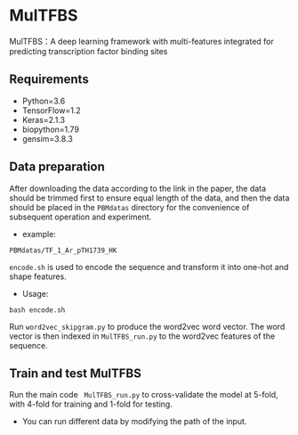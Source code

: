 # MulTFBS
MulTFBS：A deep learning framework with multi-features integrated for predicting transcription factor binding sites
## Requirements
 * Python=3.6
 * TensorFlow=1.2
 * Keras=2.1.3
 * biopython=1.79
 * gensim=3.8.3
## Data preparation
After downloading the data according to the link in the paper, the data should be trimmed first to ensure equal length of the data, and then the data should be placed in the `PBMdatas` directory for the convenience of subsequent operation and experiment.
 *  example: 
 ```
 PBMdatas/TF_1_Ar_pTH1739_HK
 ```
`encode.sh` is used to encode the sequence and transform it into one-hot and shape features.
 * Usage: 
 ```
 bash encode.sh
 ```
Run `word2vec_skipgram.py` to produce the word2vec word vector. The word vector is then indexed in `MulTFBS_run.py` to the word2vec features of the sequence.

## Train and test MulTFBS
Run the main code ` MulTFBS_run.py` to cross-validate the model at 5-fold, with 4-fold for training and 1-fold for testing.
* You can run different data by modifying the path of the input. 
